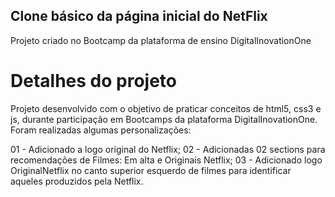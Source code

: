 ## Clone básico da página inicial do NetFlix
Projeto criado no Bootcamp da plataforma de ensino DigitalInovationOne

# Detalhes do projeto
Projeto desenvolvido com o objetivo de praticar conceitos de html5, css3 e js, durante participação em Bootcamps da plataforma DigitalInovationOne. Foram realizadas algumas personalizações:

01 - Adicionado a logo original do Netflix;
02 - Adicionadas 02 sections para recomendações de Filmes: Em alta e Originais Netflix;
03 - Adicionado logo OriginalNetflix no canto superior esquerdo de filmes para identificar aqueles produzidos pela Netflix.
